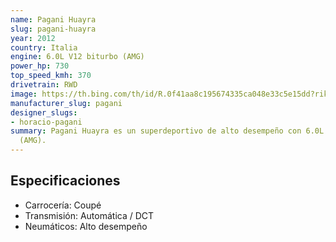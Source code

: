 ```yaml
---
name: Pagani Huayra
slug: pagani-huayra
year: 2012
country: Italia
engine: 6.0L V12 biturbo (AMG)
power_hp: 730
top_speed_kmh: 370
drivetrain: RWD
image: https://th.bing.com/th/id/R.0f41aa8c195674335ca048e33c5e15dd?rik=766RZMJcElL0AQ&riu=http%3a%2f%2fgtspirit.com%2fwp-content%2fuploads%2f2015%2f07%2fPagani-Huayra-11.jpg&ehk=vfGa%2fCzMqkNa2J8r%2b4Taus0S3H7Yn9RTjOcjpPFaL9E%3d&risl=&pid=ImgRaw&r=0
manufacturer_slug: pagani
designer_slugs:
- horacio-pagani
summary: Pagani Huayra es un superdeportivo de alto desempeño con 6.0L V12 biturbo
  (AMG).
---
```


## Especificaciones

- Carrocería: Coupé
- Transmisión: Automática / DCT
- Neumáticos: Alto desempeño

